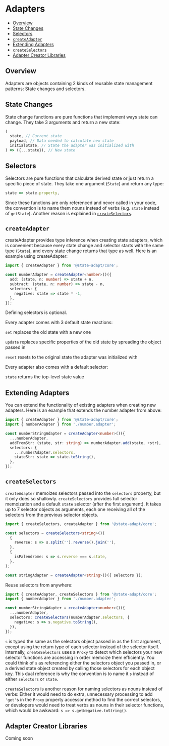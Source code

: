 # Adapters

- [Overview](/concepts/adapters#overview)
- [State Changes](/concepts/adapters#state-changes)
- [Selectors](/concepts/adapters#selectors)
- [`createAdapter`](/concepts/adapters#createadapter)
- [Extending Adapters](/concepts/adapters#extending-adapters)
- [`createSelectors`](/concepts/adapters#createselectors)
- [Adapter Creator Libraries](/concepts/adapters#adapter-creator-libraries)

## Overview

Adapters are objects containing 2 kinds of reusable state management patterns: State changes and selectors.

## State Changes

State change functions are pure functions that implement ways state can change. They take 3 arguments and return a new state:

```typescript
(
  state, // Current state
  payload, // Data needed to calculate new state
  initialState, // State the adapter was initialized with
) => ({...state}), // New state
```

## Selectors

Selectors are pure functions that calculate derived state or just return a specific piece of state. They take one argument (`State`) and return any type:

```typescript
state => state.property,
```

Since these functions are only referenced and never called in your code, the convention is to name them nouns instead of verbs (e.g. `state` instead of `getState`). Another reason is explained in [`createSelectors`](/concepts/adapters#createselectors).

## `createAdapter`

createAdapter provides type inference when creating state adapters, which is convenient because every state change and selector starts with the same type (`State`), and every state change returns that type as well. Here is an example using createAdapter:

```typescript
import { createAdapter } from '@state-adapt/core';

const numberAdapter = createAdapter<number>()({
  add: (state, n: number) => state + n,
  subtract: (state, n: number) => state - n,
  selectors: {
    negative: state => state * -1,
  },
});
```

Defining selectors is optional.

Every adapter comes with 3 default state reactions:

`set` replaces the old state with a new one

`update` replaces specific properties of the old state by spreading the object passed in

`reset` resets to the original state the adapter was initialized with

Every adapter also comes with a default selector:

`state` returns the top-level state value

## Extending Adapters

You can extend the functionality of existing adapters when creating new adapters. Here is an example that extends the number adapter from above:

```typescript
import { createAdapter } from '@state-adapt/core';
import { numberAdapter } from './number.adapter';

const numberStringAdapter = createAdapter<number>()({
  ...numberAdapter,
  addFromStr: (state, str: string) => numberAdapter.add(state, +str),
  selectors: {
    ...numberAdapter.selectors,
    stateStr: state => state.toString(),
  },
});
```

## `createSelectors`

`createAdapter` memoizes selectors passed into the `selectors` property, but it only does so shallowly. `createSelectors` provides full selector memoization and a default `state` selector (after the first argument). It takes up to 7 selector objects as arguments, each one receiving all of the selectors from the previous selector objects.

```typescript
import { createSelectors, createAdapter } from '@state-adapt/core';

const selectors = createSelectors<string>()(
  {
    reverse: s => s.split('').reverse().join(''),
  },
  {
    isPalendrome: s => s.reverse === s.state,
  },
);

const stringAdapter = createAdapter<string>()({ selectors });
```

Reuse selectors from anywhere:

```typescript
import { createAdapter, createSelectors } from '@state-adapt/core';
import { numberAdapter } from './number.adapter';

const numberStringAdapter = createAdapter<number>()({
  ...numberAdapter,
  selectors: createSelectors(numberAdapter.selectors, {
    negative: s => s.negative.toString(),
  }),
});
```

`s` is typed the same as the selectors object passed in as the first argument, except using the return type of each selector instead of the selector itself. Internally, `createSelectors` uses a `Proxy` to detect which selectors your new selector functions are accessing in order memoize them efficiently. You could think of `s` as referencing either the selectors object you passed in, or a derived state object created by calling those selectors for each object key. This dual reference is why the convention is to name it `s` instead of either `selectors` or `state`.

`createSelectors` is another reason for naming selectors as nouns instead of verbs: Either it would need to do extra, unnecessary processing to add `'get'`s in the `Proxy` property accessor method to find the correct selectors, or developers would need to treat verbs as nouns in their selector functions, which would be awkward: `s => s.getNegative.toString()`.

## Adapter Creator Libraries

Coming soon
